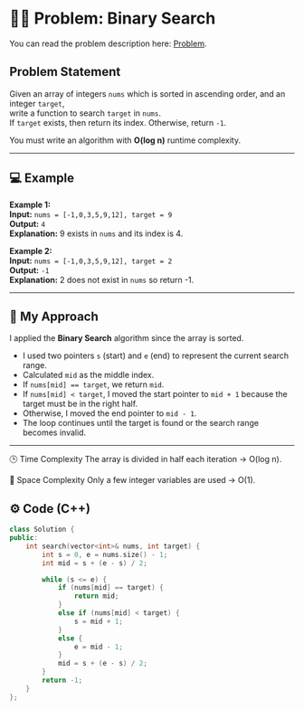 # 🔗🧩 Problem: Binary Search

You can read the problem description here: [Problem](https://leetcode.com/problems/binary-search/).

## Problem Statement
Given an array of integers `nums` which is sorted in ascending order, and an integer `target`,  
write a function to search `target` in `nums`.  
If `target` exists, then return its index. Otherwise, return `-1`.

You must write an algorithm with **O(log n)** runtime complexity.

---

## 💻 Example

**Example 1:**  
**Input:** `nums = [-1,0,3,5,9,12], target = 9`  
**Output:** `4`  
**Explanation:** 9 exists in `nums` and its index is 4.

**Example 2:**  
**Input:** `nums = [-1,0,3,5,9,12], target = 2`  
**Output:** `-1`  
**Explanation:** 2 does not exist in `nums` so return -1.

---

## 🧠 My Approach
I applied the **Binary Search** algorithm since the array is sorted.  
- I used two pointers `s` (start) and `e` (end) to represent the current search range.  
- Calculated `mid` as the middle index.  
- If `nums[mid] == target`, we return `mid`.  
- If `nums[mid] < target`, I moved the start pointer to `mid + 1` because the target must be in the right half.  
- Otherwise, I moved the end pointer to `mid - 1`.  
- The loop continues until the target is found or the search range becomes invalid.

---

🕒 Time Complexity
The array is divided in half each iteration → O(log n).

💾 Space Complexity
Only a few integer variables are used → O(1).

## ⚙️ Code (C++)
```cpp
class Solution {
public:
    int search(vector<int>& nums, int target) {
        int s = 0, e = nums.size() - 1;
        int mid = s + (e - s) / 2;

        while (s <= e) {
            if (nums[mid] == target) {
                return mid;
            } 
            else if (nums[mid] < target) {
                s = mid + 1;
            } 
            else {
                e = mid - 1;
            }
            mid = s + (e - s) / 2;   
        }
        return -1;
    }
};
